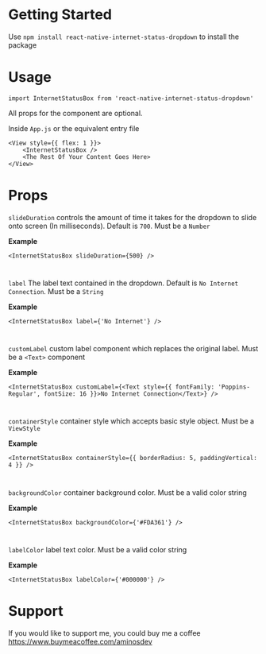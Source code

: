 # Getting Started
Use `npm install react-native-internet-status-dropdown` to install the package

# Usage
`import InternetStatusBox from 'react-native-internet-status-dropdown'`

All props for the component are optional.

Inside `App.js` or the equivalent entry file

```
<View style={{ flex: 1 }}>
    <InternetStatusBox />
    <The Rest Of Your Content Goes Here>
</View>
```

# Props
`slideDuration` controls the amount of time it takes for the dropdown to slide onto screen (In milliseconds). Default is `700`. Must be a `Number`

**Example** 

`<InternetStatusBox slideDuration={500} />`
#

`label` The label text contained in the dropdown. Default is `No Internet Connection`. Must be a `String`

**Example** 

`<InternetStatusBox label={'No Internet'} />`
#

`customLabel` custom label component which replaces the original label. Must be a `<Text>` component

**Example**

`<InternetStatusBox customLabel={<Text style={{ fontFamily: 'Poppins-Regular', fontSize: 16 }}>No Internet Connection</Text>} />`
#

`containerStyle` container style which accepts basic style object. Must be a `ViewStyle`

**Example** 

`<InternetStatusBox containerStyle={{ borderRadius: 5, paddingVertical: 4 }} />`
#

`backgroundColor` container background color. Must be a valid color string

**Example** 

`<InternetStatusBox backgroundColor={'#FDA361'} />`
#

`labelColor` label text color. Must be a valid color string

**Example** 

`<InternetStatusBox labelColor={'#000000'} />`

# Support
If you would like to support me, you could buy me a coffee https://www.buymeacoffee.com/aminosdev
